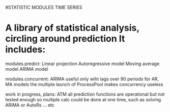 #STATISTIC MODULES TIME SERIES

A library of statistical analysis, circling around prediction
It includes:
============
modules.predict:
    Linear projection
    Autoregressive model
    Moving average model
    ARIMA model

modules.concurrent:
    ARIMA
    useful only wiht lags over 90 periods
    for AR, MA models the multiple launch of ProcessPool makes concurrency useless
    
work in progress, plans:
    ATM all prediction functions are operational but not tested enough
    so multiple calc could be done at one time, such as solving ARIMA or AutoRs ... etc
